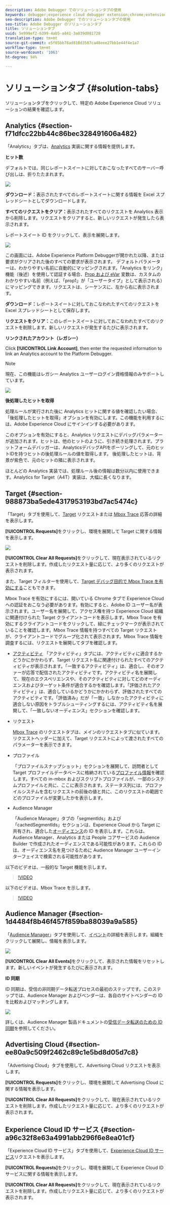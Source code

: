 ```yaml
---
description: Adobe Debugger でのソリューションタブの使用
keywords: debugger;experience cloud debugger extension;chrome;extension;summary;clear;requests;solutions;solution;information;analytics;target;audience manager;media optimizer;amo;id service
seo-description: Adobe Debugger でのソリューションタブの使用
seo-title: Adobe Debugger のソリューションタブ
title: ソリューションタブ
uuid: 5e999ef2-6399-4ab5-a841-3a839d081728
translation-type: tm+mt
source-git-commit: e5f85bb78ad818d3507ca48eee27bb1e44f4e1a7
workflow-type: tm+mt
source-wordcount: '1063'
ht-degree: 94%

---
```



# ソリューションタブ {#solution-tabs}

ソリューションタブをクリックして、特定の Adobe Experience Cloud ソリューションの結果を確認します。

## Analytics {#section-f71dfcc22bb44c86bec328491606a482}

「Analytics」タブは、[Analytics](https://docs.adobe.com/content/help/ja-JP/analytics/landing/home.html) 実装に関する情報を提供します。

**ヒット数**

デフォルトでは、同じレポートスイートに対しておこなったすべてのサーバー呼び出しは、折りたたまれます。

![](assets/analytics-hits.jpg)

**ダウンロード：**&#x200B;表示されたすべてのレポートスイートに関する情報を Excel スプレッドシートとしてダウンロードします。

**すべてのリクエストをクリア：**&#x200B;表示されたすべてのリクエストを Analytics 表示から削除します。リクエストをクリアすると、新しいリクエストが発生したら表示されます。

レポートスイート ID をクリックして、表示を展開します。

![](assets/analytics-hits-expand.jpg)

この画面には、Adobe Experience Platform Debuggerが開かれた以降、または要求がクリアされた後のすべての要求が表示されます。 デフォルトパラメーターは、わかりやすい名前に自動的にマッピングされます。「Analytics をリンク」機能（後述）を使用して認証する場合、[Prop および eVar](https://docs.adobe.com/content/help/ja-JP/analytics/implementation/vars/page-vars/evar.html) 変数は、カスタムのわかりやすい名前（例えば、「prop1」が「ユーザータイプ」として表示される）にマッピングできます。リクエストは、シーケンスに、左から右に表示されます。

**ダウンロード：**&#x200B;レポートスイートに対しておこなわれたすべてのリクエストを Excel スプレッドシートとして保存します。

**リクエストをクリア：**&#x200B;このレポートスイートに対しておこなわれたすべてのリクエストを削除します。新しいリクエストが発生するたびに表示されます。

**リンクされたアカウント（レガシー）**

Click **[!UICONTROL Link Account]**, then enter the requested information to link an Analytics account to the Platform Debugger.

>[!NOTE]
>
>現在、この機能はレガシー Analytics ユーザーログイン資格情報のみサポートしています。

![](assets/analytics-link-account.jpg)

**後処理したヒットを取得**

処理ルールが実行された後に Analytics ヒットに関する値を確認したい場合、「後処理したヒットを取得」オプションを有効にします。この機能を利用するには、Adobe Experience Cloud にサインインする必要があります。

このオプションを有効にすると、Analytics リクエストにデバッグパラメーターが追加されます。ヒットは、他のヒットのように、引き続き処理されます。プラットフォームデバッガーは、AnalyticsデバッグAPIをポーリングして、元のヒットIDを持つヒットの後処理ルールの値を取得します。 後処理したヒットは、背景が紫色で、元のヒットの隣に表示されます。

ほとんどの Analytics 実装では、処理ルール後の情報は数分以内に使用できます。Analytics for Target（A4T）実装は、大幅に長くなります。

## Target {#section-988873ba5ede4317953193bd7ac5474c}

「Target」タブを使用して、[Target](https://docs.adobe.com/content/help/ja-JP/target/using/target-home.html) リクエストまたは [Mbox Trace](https://docs.adobe.com/content/help/ja-JP/target/using/activities/troubleshoot-activities/content-trouble.html) 応答の詳細を表示します。

**[!UICONTROL Requests]**&#x200B;をクリックし、環境を展開して Target に関する情報を表示します。

![](assets/target-requests.jpg)

**[!UICONTROL Clear All Requests]**&#x200B;をクリックして、現在表示されているリクエストを削除します。作成したリクエスト量に応じて、より多くのリクエストが表示されます。

また、Target フィルターを使用して、[Target デバッグ目的で Mbox Trace を有効にする](https://docs.adobe.com/content/help/ja-JP/target/using/activities/troubleshoot-activities/content-trouble.html)こともできます。

Mbox Trace を有効にするには、開いている Chrome タブで Experience Cloud への認証をおこなう必要があります。有効にすると、Adobe ID ユーザー名が表示されます。ユーザー名を展開して、アクセス権を持つ Experience Cloud 組織に関連付けられた Target クライアントコードを表示します。Mbox Trace を有効にするクライアントコードをクリックして、緑にチェックマークが表示されていることを確認します。Mbox Trace 情報を持つすべての Target リクエストが、クライアントコードでグループ化されて表示されます。Mbox Trace 情報を調査するには、リクエストを展開してタブを確認します。

* [アクティビティ](https://docs.adobe.com/content/help/ja-JP/target/using/activities/activities.html) 「アクティビティ」タブには、アクティビティに適合するかどうかにかかわらず、Target リクエスト名に関連付けられたすべてのアクティビティが表示されます。「一致するアクティビティ」は、適合し、そのオファーが応答で配信されたアクティビティです。アクティビティ名を展開して、現在のエクスペリエンスや、そのアクティビティに対してどのオーディエンスおよびターゲット条件が適合するかを確認します。「評価されたアクティビティ」は、適合しているかどうかにかかわらず、評価されたすべてのアクティビティです。「評価済み」だが「一致」しなかったアクティビティに適合しない原因をトラブルシューティングするには、アクティビティ名を展開して、「一致しないオーディエンス」セクションを確認します。

* リクエスト

   [Mbox Trace](https://docs.adobe.com/content/help/ja-JP/target/using/activities/troubleshoot-activities/content-trouble.html) のリクエストタブは、メインのリクエストタブに似ています。リクエストヘッダーに加えて、Target リクエストによって渡されたすべてのパラメーターを表示できます。
* プロファイル

   「プロファイルスナップショット」セクションを展開して、訪問者として Target プロファイルデータベースに格納されている[プロファイル情報](https://docs.adobe.com/content/help/ja-JP/target/using/audiences/visitor-profiles/variables-profiles-parameters-methods.html)を確認します。すべての in-mbox およびスクリプトプロファイルが、一部のシステムプロファイルと共に、ここに表示されます。ステータス列には、プロファイルシステムを含むリクエストの前後の値と共に、このリクエストの範囲でどのプロファイルが変更したかを表示します。
* Audience Manager

   「Audience Manager」タブの「segmentIds」および「cachedSegmentIds」セクションは、Experience Cloud から Target に共有され、適合した[オーディエンス](https://docs.adobe.com/content/help/ja-JP/target/using/audiences/target.html)の ID を表示します。これらは、Audience Manager、Analytics または People コアサービスの Audience Builder で作成されたオーディエンスである可能性があります。これらの ID は、オーディエンス名を見つけるために Audience Manager ユーザーインターフェイスで検索される可能性があります。

以下のビデオは、一般的な Target 機能を示します。

>[!VIDEO](https://video.tv.adobe.com/v/23115t2/)

以下のビデオは、Mbox Trace を示します。

>[!VIDEO](https://video.tv.adobe.com/v/23113t2/)

## Audience Manager {#section-1d4484f8b46f457f859ba88039a9a585}

「[Audience Manager](https://docs.adobe.com/content/help/ja-JP/audience-manager/user-guide/aam-home.html)」タブを使用して、[イベント](https://docs.adobe.com/content/help/ja-JP/audience-manager/user-guide/api-and-sdk-code/dcs/dcs-event-calls/dcs-event-calls.html)の詳細を表示します。組織をクリックして展開し、情報を表示します。

![](assets/audience-manager.jpg)

**[!UICONTROL Clear All Events]**&#x200B;をクリックして、表示された情報をリセットします。新しいイベントが発生するたびに表示されます。

**ID 同期**

ID 同期は、受信の非同期データ転送プロセスの最初のステップです。このステップでは、Audience Manager およびベンダーは、各自のサイトベンダーの ID を比較およびマッチングします。

![](assets/aam-idsync.jpg)

詳しくは、Audience Manager 製品ドキュメントの[受信データ転送のための ID 同期](https://docs.adobe.com/content/help/ja-JP/audience-manager/user-guide/implementation-integration-guides/sending-audience-data/batch-data-transfer-process/id-sync-http.html)を参照してください。

## Advertising Cloud {#section-ee80a9c509f2462c89c1e5bd8d05d7c8}

「Advertising Cloud」タブを使用して、Advertising Cloud リクエストを表示します。

**[!UICONTROL Requests]**&#x200B;をクリックし、環境を展開して Advertising Cloud に関する情報を表示します。

**[!UICONTROL Clear All Requests]**&#x200B;をクリックして、現在表示されているリクエストを削除します。作成したリクエスト量に応じて、より多くのリクエストが表示されます。

## Experience Cloud ID サービス {#section-a96c32f8e63a4991abb296f6e8ea01cf}

「Experience Cloud ID サービス」タブを使用して、[Experience Cloud ID サービス](https://docs.adobe.com/content/help/ja-JP/id-service/using/home.html)リクエストを表示します。

**[!UICONTROL Requests]**&#x200B;をクリックし、環境を展開して Experience Cloud ID サービスに関する情報を表示します。

**[!UICONTROL Clear All Requests]**&#x200B;をクリックして、現在表示されているリクエストを削除します。作成したリクエスト量に応じて、より多くのリクエストが表示されます。
